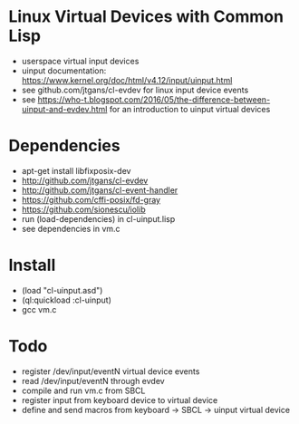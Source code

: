 # Linux Virtual Devices with Common Lisp

* userspace virtual input devices
* uinput documentation: https://www.kernel.org/doc/html/v4.12/input/uinput.html
* see github.com/jtgans/cl-evdev for linux input device events
* see https://who-t.blogspot.com/2016/05/the-difference-between-uinput-and-evdev.html for an introduction to uinput virtual devices

# Dependencies
* apt-get install libfixposix-dev
* http://github.com/jtgans/cl-evdev
* http://github.com/jtgans/cl-event-handler
* https://github.com/cffi-posix/fd-gray
* https://github.com/sionescu/iolib
* run (load-dependencies) in cl-uinput.lisp
* see dependencies in vm.c

# Install
* (load "cl-uinput.asd")
* (ql:quickload :cl-uinput)
* gcc vm.c

# Todo
* register /dev/input/eventN virtual device events
* read /dev/input/eventN through evdev
* compile and run vm.c from SBCL
* register input from keyboard device to virtual device
* define and send macros from keyboard -> SBCL -> uinput virtual device
